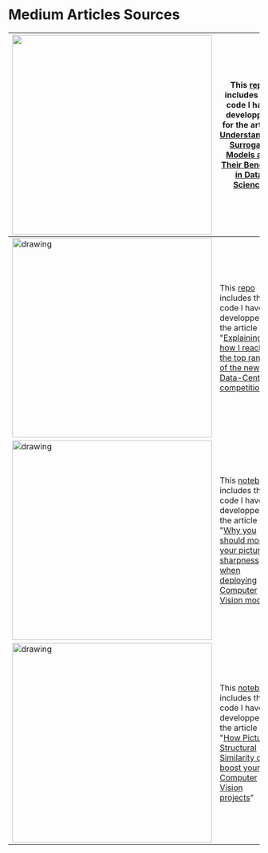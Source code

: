 # Medium Articles Sources

|<img src="https://miro.medium.com/max/1225/0*-aFhUgF1jdcF60k3" width="400"/>|This [repo](https://github.com/pierrelouisbescond/surrogate_model_demo) includes the code I have developped for the article [Understanding Surrogate Models and Their Benefits in Data Science](https://towardsdatascience.com/understanding-surrogate-models-and-their-benefits-in-data-science-5cdc81a0509a)|
|--|--|
|<img src="https://miro.medium.com/max/1225/0*iAafM-CytcmMocQV" alt="drawing" width="400"/>|This [repo](https://github.com/pierrelouisbescond/data-centric-challenge-public) includes the code I have developped for the article "[Explaining how I reached the top ranks of the new Data-Centric competition](https://towardsdatascience.com/explaining-how-i-reached-the-top-ranks-of-the-new-data-centric-competition-888fc8e86547)
|<img src="https://miro.medium.com/max/1225/0*Vb6OuGaQlTff5ZEW" alt="drawing" width="400"/>|This [notebook](https://github.com/pierrelouisbescond/medium_articles/blob/main/medium_sharpness_evaluation.ipynb) includes the code I have developped for the article "[Why you should monitor your pictures’ sharpness when deploying Computer Vision models](https://towardsdatascience.com/why-you-should-monitor-your-pictures-sharpness-when-deploying-computer-vision-models-1e039c7aa08a)"|
|<img src="https://miro.medium.com/max/1225/0*MQmLAq7HrSwq-eeO" alt="drawing" width="400"/>|This [notebook](https://github.com/pierrelouisbescond/medium_articles/blob/main/medium_sharpness_evaluation.ipynb) includes the code I have developped for the article "[How Pictures Structural Similarity can boost your Computer Vision projects](https://towardsdatascience.com/how-pictures-structural-similarity-can-boost-your-computer-vision-projects-3dbb721a0fa)"|
